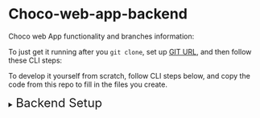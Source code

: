 
# Choco-web-app-backend

Choco web App functionality and branches information:

To just get it running after you `git clone`, set up [GIT URL](https://github.com/Chanuth10/choco-web-app-backend-mern-with-redux.git), and then follow these CLI steps:


To develop it yourself from scratch, follow CLI steps below, and copy the code from this repo to fill in the files you create.


<details>
<summary><span style="font-size:x-large">Backend Setup</span></summary>

```bash
cd backend
npm install 
npm run dev `or`  npm start 
```

</details>



